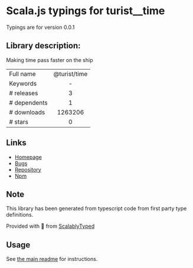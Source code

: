 
# Scala.js typings for turist__time

Typings are for version 0.0.1

## Library description:
Making time pass faster on the ship

|                    |                 |
| ------------------ | :-------------: |
| Full name          | @turist/time |
| Keywords           | - |
| # releases         | 3 |
| # dependents       | 1 |
| # downloads        | 1263206 |
| # stars            | 0 |

## Links
- [Homepage](https://github.com/turist-cloud/time#readme)
- [Bugs](https://github.com/turist-cloud/time/issues)
- [Repository](https://github.com/turist-cloud/time)
- [Npm](https://www.npmjs.com/package/%40turist%2Ftime)
    


## Note
This library has been generated from typescript code from first party type definitions.

Provided with :purple_heart: from [ScalablyTyped](https://github.com/oyvindberg/ScalablyTyped)

## Usage
See [the main readme](../../readme.md) for instructions.


